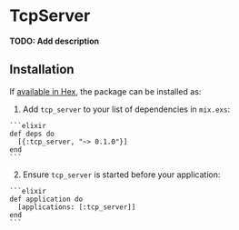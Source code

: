 # TcpServer

**TODO: Add description**

## Installation

If [available in Hex](https://hex.pm/docs/publish), the package can be installed as:

  1. Add `tcp_server` to your list of dependencies in `mix.exs`:

    ```elixir
    def deps do
      [{:tcp_server, "~> 0.1.0"}]
    end
    ```

  2. Ensure `tcp_server` is started before your application:

    ```elixir
    def application do
      [applications: [:tcp_server]]
    end
    ```

